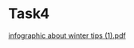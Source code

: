 # Task4
[infographic about winter tips (1).pdf](https://github.com/Moumita98123/Task4/files/13257483/infographic.about.winter.tips.1.pdf)
